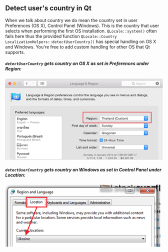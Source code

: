 ## Detect user's country in Qt
When we talk about country we do mean the country set in user Preferences (OS X), Control Panel (Windows). This is the country that user selects when performing the first OS installation.  `QLocale::system()` often fails here thus the provided function `QLocale::Country LocalizationHelpers::detectUserCountry()` has special handling on OS X and Windows. You're free to add custom handling for other OS that Qt supports.

##### `detectUserCountry` gets country on OS X as set in Preferences under *Region*:
![OS X Region in Preferences](/images/region_mac.png)

##### `detectUserCountry` gets country on Windows as set in Control Panel under *Location*:
![Windows Location in Control Panel](/images/location_win.png)
